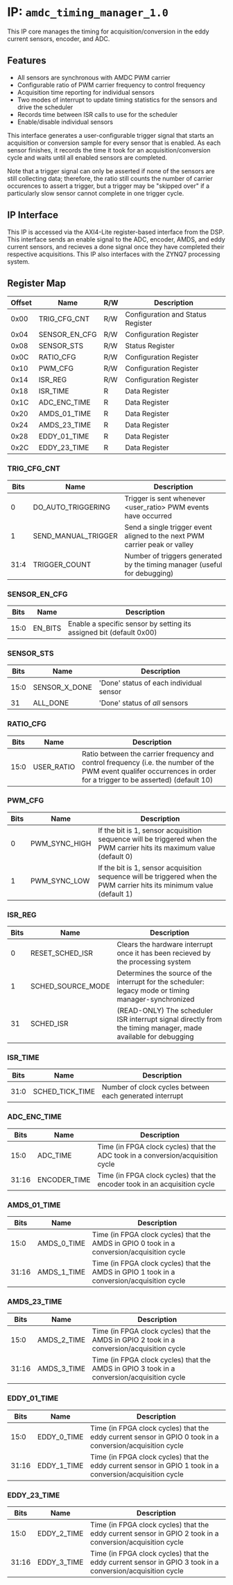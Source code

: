 # IP: `amdc_timing_manager_1.0`

This IP core manages the timing for acquisition/conversion in the eddy current sensors, encoder, and ADC.

## Features

- All sensors are synchronous with AMDC PWM carrier
- Configurable ratio of PWM carrier frequency to control frequency
- Acquisition time reporting for individual sensors
- Two modes of interrupt to update timing statistics for the sensors and drive the scheduler
- Records time between ISR calls to use for the scheduler
- Enable/disable individual sensors

This interface generates a user-configurable trigger signal that starts an acquisition or conversion sample for every sensor that is enabled. As each sensor finishes, it records the time it took for an acquisition/conversion cycle and waits until all enabled sensors are completed.

Note that a trigger signal can only be asserted if none of the sensors are still collecting data; therefore, the ratio still counts the number of carrier occurences to assert a trigger, but a trigger may be "skipped over" if a particularly slow sensor cannot complete in one trigger cycle.

## IP Interface

This IP is accessed via the AXI4-Lite register-based interface from the DSP. This interface sends an enable signal to the ADC, encoder, AMDS, and eddy current sensors, and recieves a done signal once they have completed their respective acquisitions. This IP also interfaces with the ZYNQ7 processing system.

## Register Map

| Offset | Name | R/W | Description |
| -- | -- | -- | -- |
| 0x00 | TRIG_CFG_CNT | R/W | Configuration and Status Register |
| 0x04 | SENSOR_EN_CFG | R/W | Configuration Register |
| 0x08 | SENSOR_STS | R/W | Status Register |
| 0x0C | RATIO_CFG | R/W | Configuration Register |
| 0x10 | PWM_CFG | R/W | Configuration Register |
| 0x14 | ISR_REG | R/W | Configuration Register |
| 0x18 | ISR_TIME | R | Data Register |
| 0x1C | ADC_ENC_TIME | R | Data Register |
| 0x20 | AMDS_01_TIME | R | Data Register |
| 0x24 | AMDS_23_TIME | R | Data Register |
| 0x28 | EDDY_01_TIME | R | Data Register |
| 0x2C | EDDY_23_TIME | R | Data Register |

### TRIG_CFG_CNT

| Bits | Name | Description |
| -- | -- | -- |
| 0 | DO_AUTO_TRIGGERING | Trigger is sent whenever <user_ratio> PWM events have occurred |
| 1 | SEND_MANUAL_TRIGGER | Send a single trigger event aligned to the next PWM carrier peak or valley |
| 31:4 | TRIGGER_COUNT | Number of triggers generated by the timing manager (useful for debugging) |


### SENSOR_EN_CFG

| Bits | Name | Description |
| -- | -- | -- |
| 15:0 | EN_BITS | Enable a specific sensor by setting its assigned bit (default 0x00) |

### SENSOR_STS

| Bits | Name | Description |
| -- | -- | -- |
| 15:0 | SENSOR_X_DONE | 'Done' status of each individual sensor |
| 31 | ALL_DONE | 'Done' status of *all* sensors |

### RATIO_CFG

| Bits | Name | Description |
| -- | -- | -- |
| 15:0 | USER_RATIO | Ratio between the carrier frequency and control frequency (i.e. the number of the PWM event qualifer occurrences in order for a trigger to be asserted) (default 10) |

### PWM_CFG

| Bits | Name | Description |
| -- | -- | -- |
| 0 | PWM_SYNC_HIGH | If the bit is 1, sensor acquisition sequence will be triggered when the PWM carrier hits its maximum value (default 0) |
| 1 | PWM_SYNC_LOW | If the bit is 1, sensor acquisition sequence will be triggered when the PWM carrier hits its minimum value (default 1) | 

### ISR_REG

| Bits | Name | Description |
| -- | -- | -- |
| 0 | RESET_SCHED_ISR | Clears the hardware interrupt once it has been recieved by the processing system |
| 1 | SCHED_SOURCE_MODE | Determines the source of the interrupt for the scheduler: legacy mode or timing manager-synchronized |
| 31 | SCHED_ISR | (READ-ONLY) The scheduler ISR interrupt signal directly from the timing manager, made available for debugging |

### ISR_TIME

| Bits | Name | Description |
| -- | -- | -- |
| 31:0 | SCHED_TICK_TIME | Number of clock cycles between each generated interrupt |

### ADC_ENC_TIME

| Bits | Name | Description |
| -- | -- | -- |
| 15:0 | ADC_TIME | Time (in FPGA clock cycles) that the ADC took in a conversion/acquisition cycle |
| 31:16 | ENCODER_TIME | Time (in FPGA clock cycles) that the encoder took in an acquisition cycle |

### AMDS_01_TIME

| Bits | Name | Description |
| -- | -- | -- |
| 15:0 | AMDS_0_TIME | Time (in FPGA clock cycles) that the AMDS in GPIO 0 took in a conversion/acquisition cycle |
| 31:16 | AMDS_1_TIME | Time (in FPGA clock cycles) that the AMDS in GPIO 1 took in a conversion/acquisition cycle |

### AMDS_23_TIME

| Bits | Name | Description |
| -- | -- | -- |
| 15:0 | AMDS_2_TIME | Time (in FPGA clock cycles) that the AMDS in GPIO 2 took in a conversion/acquisition cycle |
| 31:16 | AMDS_3_TIME | Time (in FPGA clock cycles) that the AMDS in GPIO 3 took in a conversion/acquisition cycle |

### EDDY_01_TIME

| Bits | Name | Description |
| -- | -- | -- |
| 15:0 | EDDY_0_TIME | Time (in FPGA clock cycles) that the eddy current sensor in GPIO 0 took in a conversion/acquisition cycle |
| 31:16 | EDDY_1_TIME | Time (in FPGA clock cycles) that the eddy current sensor in GPIO 1 took in a conversion/acquisition cycle |

### EDDY_23_TIME

| Bits | Name | Description |
| -- | -- | -- |
| 15:0 | EDDY_2_TIME | Time (in FPGA clock cycles) that the eddy current sensor in GPIO 2 took in a conversion/acquisition cycle |
| 31:16 | EDDY_3_TIME | Time (in FPGA clock cycles) that the eddy current sensor in GPIO 3 took in a conversion/acquisition cycle |
